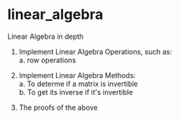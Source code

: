 # linear_algebra
Linear Algebra in depth

1. Implement Linear Algebra Operations, such as:<br>
  a. row operations<br>

2. Implement Linear Algebra Methods:<br>
  a. To determe if a matrix is invertible<br>
  b. To get its inverse if it's invertible<br>

3. The proofs of the above 
